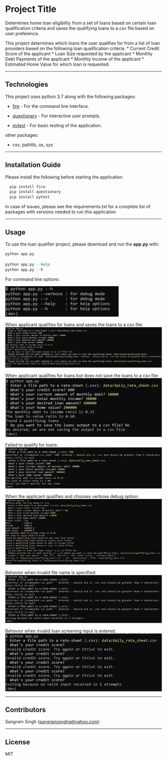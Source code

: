 # Project Title

Determines home loan eligibility from a set of loans based on certain loan qualification criteria and 
saves the qualifying loans to a csv file based on user preference. 

This project determines which loans the user qualifies for from a list of loan providers based on the following loan qualification criteria:
    * Current Credit Score of the applicant
    * Loan Size requested by the applicant
    * Monthly Debt Payments of the applicant
    * Monthly Income of the applicant
    * Estimated Home Value for which loan is requested.

---

## Technologies

This project uses python 3.7 along with the following packages:

* [fire](https://github.com/google/python-fire) - For the command line interface.

* [questionary](https://github.com/tmbo/questionary) - For interactive user prompts.

* [pytest](https://docs.pytest.org/en/stable/) - For basic testing of the application.

other packages:

* csv, pathlib, os, sys

---

## Installation Guide

Please install the following before starting the application

```python
  pip install fire
  pip install questionary
  pip install pytest
```
In case of issues, please see the requirements.txt for a complete list of packages with versions needed to run this application

---

## Usage

To use the loan qualifier project, please download and run the **app.py** with:

```python
python app.py

python app.py --help
python app.py --h
```

For command line options:

![Command Line Options](images/command_line_options.png)

When applicant qualifies for loans and saves the loans to a csv file:
![Qualify for Loans and Save the Loans to CSV](images/qualify_for_loan_and_save_the_loans_to_a_csv_file.png)

When applicant qualifies for loans but does not save the loans to a csv file:
![Qualify for Loans and Do not save the Loans to CSV](images/qualify_for_loan_but_do_not_save.png)

Failed to qualify for loans:
![Failed to Qualify for Loans](images/failed_to_qualify_for_loans.png)

When the applicant qualifies and chooses verbose debug option:
![Qualify for Loans with verbose option](images/qualifying_loans_output_with_verbose_or_debug_option.png)

Behavior when invalid file name is specified:
![Invalid file name behavior](images/invalid_file_name_behavior.png)

Behavior when invalid loan screening input is entered:
![Invalid loan screening input behavior](images/invalid_loan_screening_input.png)

---

## Contributors

Sangram Singh (sangramsinghg@yahoo.com)

---

## License

MIT
